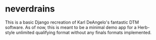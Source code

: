 # neverdrains

This is a basic Django recreation of Karl DeAngelo's fantastic DTM software. As of now, this is meant to be a minimal demo app for a Herb-style unlimited qualifying format without any finals formats implemented.
